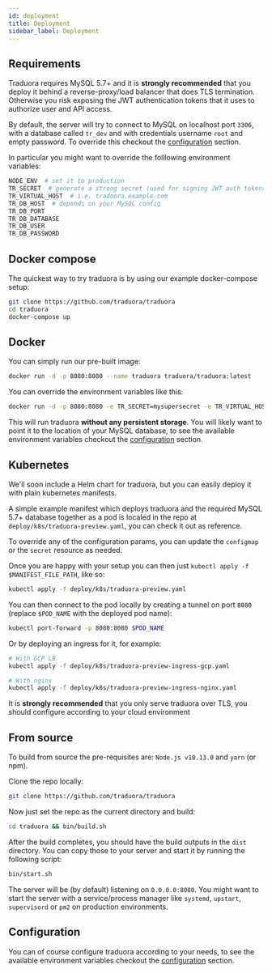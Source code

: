 ```yaml
---
id: deployment
title: Deployment
sidebar_label: Deployment
---
```


## Requirements

Traduora requires MySQL 5.7+ and it is **strongly recommended** that you deploy it behind a reverse-proxy/load balancer that does TLS termination. Otherwise you risk exposing the JWT authentication tokens that it uses to authorize user and API access.

By default, the server will try to connect to MySQL on localhost port `3306`, with a database called `tr_dev` and with credentials username `root` and empty password. To override this checkout the [configuration](configuration.md) section.

In particular you might want to override the folllowing environment variables:

```sh
NODE_ENV  # set it to production
TR_SECRET  # generate a strong secret (used for signing JWT auth tokens)
TR_VIRTUAL_HOST  # i.e. traduora.example.com
TR_DB_HOST  # depends on your MySQL config
TR_DB_PORT
TR_DB_DATABASE
TR_DB_USER
TR_DB_PASSWORD
```


## Docker compose

The quickest way to try traduora is by using our example docker-compose setup:

```sh
git clone https://github.com/traduora/traduora
cd traduora
docker-compose up
```


## Docker

You can simply run our pre-built image:

```sh
docker run -d -p 8080:8080 --name traduora traduora/traduora:latest
```

You can override the environment variables like this:

```sh
docker run -d -p 8080:8080 -e TR_SECRET=mysupersecret -e TR_VIRTUAL_HOST=example.com traduora/traduora:latest
```

This will run traduora **without any persistent storage**. You will likely want to point it to the location of your MySQL database, to see the available environment variables checkout the [configuration](configuration.md) section.


## Kubernetes

We'll soon include a Helm chart for traduora, but you can easily deploy it with plain kubernetes manifests.

A simple example manifest which deploys traduora and the required MySQL 5.7+ database together as a pod is localed in the repo at `deploy/k8s/traduora-preview.yaml`, you can check it out as reference.

To override any of the configuration params, you can update the `configmap` or the `secret` resource as needed.

Once you are happy with your setup you can then just `kubectl apply -f $MANIFEST_FILE_PATH`, like so:

```sh
kubectl apply -f deploy/k8s/traduora-preview.yaml
```

You can then connect to the pod locally by creating a tunnel on port `8080` (replace `$POD_NAME` with the deployed pod name):

```sh
kubectl port-forward -p 8080:8080 $POD_NAME
```

Or by deploying an ingress for it, for example:

```sh
# With GCP LB
kubectl apply -f deploy/k8s/traduora-preview-ingress-gcp.yaml

# With nginx
kubectl apply -f deploy/k8s/traduora-preview-ingress-nginx.yaml
```

It is **strongly recommended** that you only serve traduora over TLS, you should configure according to your cloud environment


## From source
To build from source the pre-requisites are: `Node.js v10.13.0` and `yarn` (or npm).

Clone the repo locally:

```sh
git clone https://github.com/traduora/traduora
```

Now just set the repo as the current directory and build:

```sh
cd traduora && bin/build.sh
```

After the build completes, you should have the build outputs in the `dist` directory. You can copy those to your server and start it by running the following script:

```sh
bin/start.sh
```

The server will be (by default) listening on `0.0.0.0:8080`. You might want to start the server with a service/process manager like `systemd`, `upstart`, `supervisord` or `pm2` on production environments.


## Configuration
You can of course configure traduora according to your needs, to see the available environment variables checkout the [configuration](configuration.md) section.
